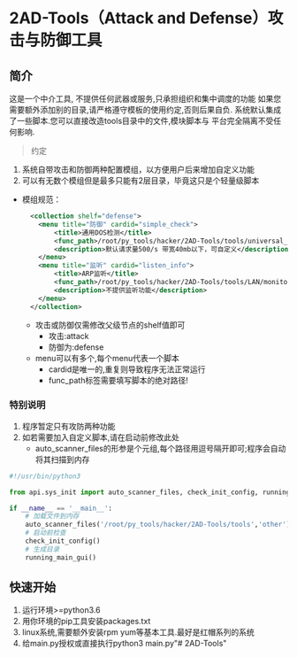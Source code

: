 # 2AD-Tools（Attack and Defense）攻击与防御工具

## 简介
这是一个中介工具, 不提供任何武器或服务,只承担组织和集中调度的功能
如果您需要额外添加别的目录,请严格遵守模板的使用约定,否则后果自负.
系统默认集成了一些脚本.您可以直接改造tools目录中的文件,模块脚本与
平台完全隔离不受任何影响.

> 约定

1. 系统自带攻击和防御两种配置模组，以方便用户后来增加自定义功能
2. 可以有无数个模组但是最多只能有2层目录，毕竟这只是个轻量级脚本

- 模组规范：
    ```xml
      <collection shelf="defense">
        <menu title="防御" cardid="simple_check">
            <title>通用DOS检测</title>
            <func_path>/root/py_tools/hacker/2AD-Tools/tools/universal_dos_detection.py</func_path>
            <description>默认请求量500/s 带宽40mb以下，可自定义</description>
        </menu>
        <menu title="监听" cardid="listen_info">
            <title>ARP监听</title>
            <func_path>/root/py_tools/hacker/2AD-Tools/tools/LAN/monitor_traffic.py</func_path>
            <description>不提供监听功能</description>
        </menu>
      </collection>
    ```
  - 攻击或防御仅需修改父级节点的shelf值即可
    - 攻击:attack
    - 防御为:defense
  - menu可以有多个,每个menu代表一个脚本
    - cardid是唯一的,重复则导致程序无法正常运行
    - func_path标签需要填写脚本的绝对路径!

### 特别说明
1. 程序暂定只有攻防两种功能
2. 如若需要加入自定义脚本,请在启动前修改此处
    - auto_scanner_files的形参是个元组,每个路径用逗号隔开即可;程序会自动将其扫描到内存
```python
#!/usr/bin/python3

from api.sys_init import auto_scanner_files, check_init_config, running_main_gui

if __name__ == '__main__':
    # 加载文件到内存
    auto_scanner_files('/root/py_tools/hacker/2AD-Tools/tools','other')
    # 启动前检查
    check_init_config()
    # 生成目录
    running_main_gui()
```

## 快速开始
1. 运行环境>=python3.6
2. 用你环境的pip工具安装packages.txt
3. linux系统,需要额外安装rpm yum等基本工具.最好是红帽系列的系统
4. 给main.py授权或直接执行python3 main.py"# 2AD-Tools" 
